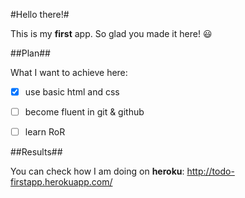 
#Hello there!#

This is my **first** app. So glad you made it here! :smiley:

##Plan##

What I want to achieve here:

- [x] use basic html and css
- [ ] become fluent in git & github
- [ ] learn RoR


##Results##

You can check how I am doing on **heroku**: http://todo-firstapp.herokuapp.com/
